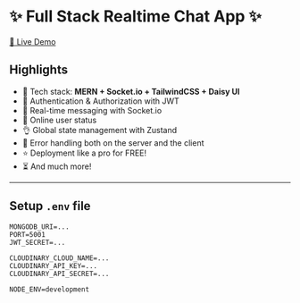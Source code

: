 # ✨ Full Stack Realtime Chat App ✨

[🚀 Live Demo](https://fullstack-chatapp-e2ib.onrender.com/)

<!-- ![Demo App](/frontend/public/screenshot-for-readme.png) -->

## Highlights

- 🌟 Tech stack: **MERN + Socket.io + TailwindCSS + Daisy UI**
- 🎃 Authentication & Authorization with JWT
- 👾 Real-time messaging with Socket.io
- 🚀 Online user status
- 👌 Global state management with Zustand
- 🐞 Error handling both on the server and the client
- ⭐ Deployment like a pro for FREE!
- ⏳ And much more!

---

## Setup `.env` file

```env
MONGODB_URI=...
PORT=5001
JWT_SECRET=...

CLOUDINARY_CLOUD_NAME=...
CLOUDINARY_API_KEY=...
CLOUDINARY_API_SECRET=...

NODE_ENV=development

